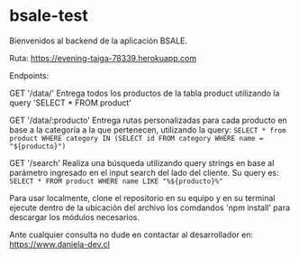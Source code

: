 # bsale-test
Bienvenidos al backend de la aplicación BSALE.

Ruta: https://evening-taiga-78339.herokuapp.com

Endpoints:

GET '/data/'
Entrega todos los productos de la tabla product utilizando la query 'SELECT * FROM product'

GET '/data/:producto'
Entrega rutas personalizadas para cada producto en base a la categoría a la que pertenecen, utilizando la query: `SELECT * from product WHERE category IN (SELECT id FROM category WHERE name = "${producto}")`

GET '/search'
Realiza una búsqueda utilizando query strings en base al parámetro ingresado en el input search del lado del cliente. Su query es: `SELECT * FROM product WHERE name LIKE "%${producto}%"`

Para usar localmente, clone el repositorio en su equipo y en su terminal ejecute dentro de la ubicación del archivo los comdandos 'npm install' para descargar los módulos necesarios.

Ante cualquier consulta no dude en contactar al desarrollador en: https://www.daniela-dev.cl 